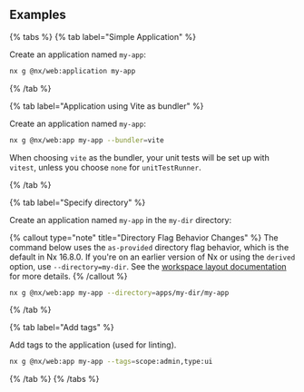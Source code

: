 ## Examples

{% tabs %}
{% tab label="Simple Application" %}

Create an application named `my-app`:

```bash
nx g @nx/web:application my-app
```

{% /tab %}

{% tab label="Application using Vite as bundler" %}

Create an application named `my-app`:

```bash
nx g @nx/web:app my-app --bundler=vite
```

When choosing `vite` as the bundler, your unit tests will be set up with `vitest`, unless you choose `none` for `unitTestRunner`.

{% /tab %}

{% tab label="Specify directory" %}

Create an application named `my-app` in the `my-dir` directory:

{% callout type="note" title="Directory Flag Behavior Changes" %}
The command below uses the `as-provided` directory flag behavior, which is the default in Nx 16.8.0. If you're on an earlier version of Nx or using the `derived` option, use `--directory=my-dir`. See the [workspace layout documentation](/reference/nx-json#workspace-layout) for more details.
{% /callout %}

```bash
nx g @nx/web:app my-app --directory=apps/my-dir/my-app
```

{% /tab %}

{% tab label="Add tags" %}

Add tags to the application (used for linting).

```bash
nx g @nx/web:app my-app --tags=scope:admin,type:ui
```

{% /tab %}
{% /tabs %}
